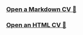 ### [Open a Markdown CV 🔗](https://ngInit.github.io/rsschool-cv/cv "Link to Markdown RS CV")
### [Open an HTML CV 🔗](https://ngInit.github.io/rsschool-cv/ "Link to HTML RS CV")